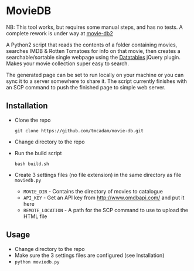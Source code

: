 # MovieDB

NB: This tool works, but requires some manual steps, and has no tests. A complete rework is under way at [movie-db2](https://github.com/tmcadam/movie-db2)

A Python2 script that reads the contents of a folder containing movies, searches IMDB & Rotten Tomatoes for info on that movie, then creates a searchable/sortable single webpage using the [Datatables](https://datatables.net/
) jQuery plugin. Makes your movie collection super easy to search.

The generated page can be set to run locally on your machine or you can sync it to a server somewhere to share it. The script currently finishes with an SCP command to push the finished page to simple web server.

## Installation
  * Clone the repo
      ```
      git clone https://github.com/tmcadam/movie-db.git
      ```
  * Change directory to the repo

  * Run the build script
      ```
      bash build.sh
      ```
  * Create 3 settings files (no file extension) in the same directory as file ```moviedb.py```
    * ```MOVIE_DIR``` - Contains the directory of movies to catalogue
    * ```API_KEY``` - Get an API key from http://www.omdbapi.com/ and put it here
    * ```REMOTE_LOCATION``` - A path for the SCP command to use to upload the HTML file

## Usage
  * Change directory to the repo
  * Make sure the 3 settings files are configured (see Installation)
  * ```python moviedb.py```

